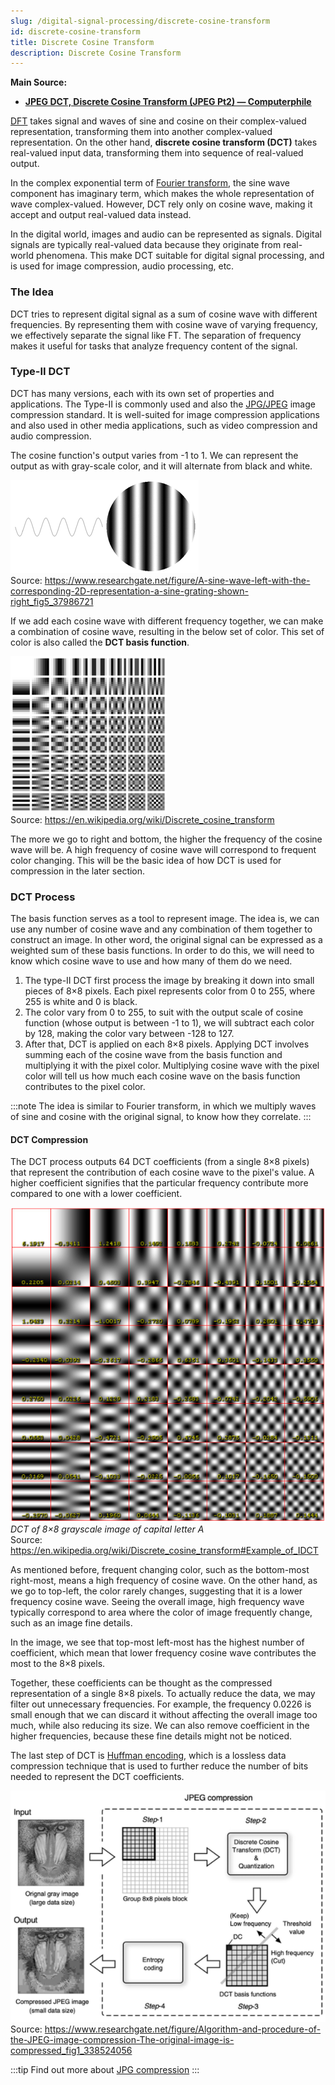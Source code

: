 ```yaml
---
slug: /digital-signal-processing/discrete-cosine-transform
id: discrete-cosine-transform
title: Discrete Cosine Transform
description: Discrete Cosine Transform
---
```


**Main Source:**

- **[JPEG DCT, Discrete Cosine Transform (JPEG Pt2) — Computerphile](https://youtu.be/Q2aEzeMDHMA)**

[DFT](/digital-signal-processing/discrete-fourier-transform) takes signal and waves of sine and cosine on their complex-valued representation, transforming them into another complex-valued representation. On the other hand, **discrete cosine transform (DCT)** takes real-valued input data, transforming them into sequence of real-valued output.

In the complex exponential term of [Fourier transform](/digital-signal-processing/fourier-transform), the sine wave component has imaginary term, which makes the whole representation of wave complex-valued. However, DCT rely only on cosine wave, making it accept and output real-valued data instead.

In the digital world, images and audio can be represented as signals. Digital signals are typically real-valued data because they originate from real-world phenomena. This make DCT suitable for digital signal processing, and is used for image compression, audio processing, etc.

### The Idea

DCT tries to represent digital signal as a sum of cosine wave with different frequencies. By representing them with cosine wave of varying frequency, we effectively separate the signal like FT. The separation of frequency makes it useful for tasks that analyze frequency content of the signal.

### Type-II DCT

DCT has many versions, each with its own set of properties and applications. The Type-II is commonly used and also the [JPG/JPEG](/digital-media-processing/jpg-jpeg) image compression standard. It is well-suited for image compression applications and also used in other media applications, such as video compression and audio compression.

The cosine function's output varies from -1 to 1. We can represent the output as with gray-scale color, and it will alternate from black and white.

![A sine wave with output of -1 represented in black color while output of 1 represented in the white color](./dct-output.png)  
Source: https://www.researchgate.net/figure/A-sine-wave-left-with-the-corresponding-2D-representation-a-sine-grating-shown-right_fig5_37986721

If we add each cosine wave with different frequency together, we can make a combination of cosine wave, resulting in the below set of color. This set of color is also called the **DCT basis function**.

![DCT basis function showing combination of cosine wave frequency with the corresponding output](./dct-grid.png)  
Source: https://en.wikipedia.org/wiki/Discrete_cosine_transform

The more we go to right and bottom, the higher the frequency of the cosine wave will be. A high frequency of cosine wave will correspond to frequent color changing. This will be the basic idea of how DCT is used for compression in the later section.

### DCT Process

The basis function serves as a tool to represent image. The idea is, we can use any number of cosine wave and any combination of them together to construct an image. In other word, the original signal can be expressed as a weighted sum of these basis functions. In order to do this, we will need to know which cosine wave to use and how many of them do we need.

1. The type-II DCT first process the image by breaking it down into small pieces of 8×8 pixels. Each pixel represents color from 0 to 255, where 255 is white and 0 is black.
2. The color vary from 0 to 255, to suit with the output scale of cosine function (whose output is between -1 to 1), we will subtract each color by 128, making the color vary between -128 to 127.
3. After that, DCT is applied on each 8×8 pixels. Applying DCT involves summing each of the cosine wave from the basis function and multiplying it with the pixel color. Multiplying cosine wave with the pixel color will tell us how much each cosine wave on the basis function contributes to the pixel color.

:::note
The idea is similar to Fourier transform, in which we multiply waves of sine and cosine with the original signal, to know how they correlate.
:::

#### DCT Compression

The DCT process outputs 64 DCT coefficients (from a single 8×8 pixels) that represent the contribution of each cosine wave to the pixel's value. A higher coefficient signifies that the particular frequency contribute more compared to one with a lower coefficient.

![DCT coefficients](./dct-coefficients.png)  
_DCT of 8×8 grayscale image of capital letter A_  
Source: https://en.wikipedia.org/wiki/Discrete_cosine_transform#Example_of_IDCT

As mentioned before, frequent changing color, such as the bottom-most right-most, means a high frequency of cosine wave. On the other hand, as we go to top-left, the color rarely changes, suggesting that it is a lower frequency cosine wave. Seeing the overall image, high frequency wave typically correspond to area where the color of image frequently change, such as an image fine details.

In the image, we see that top-most left-most has the highest number of coefficient, which mean that lower frequency cosine wave contributes the most to the 8×8 pixels.

Together, these coefficients can be thought as the compressed representation of a single 8×8 pixels. To actually reduce the data, we may filter out unnecessary frequencies. For example, the frequency 0.0226 is small enough that we can discard it without affecting the overall image too much, while also reducing its size. We can also remove coefficient in the higher frequencies, because these fine details might not be noticed.

The last step of DCT is [Huffman encoding](/digital-signal-processing/compression#huffman-encoding), which is a lossless data compression technique that is used to further reduce the number of bits needed to represent the DCT coefficients.

![The process of DCT compression](./dct-compression.png)  
Source: https://www.researchgate.net/figure/Algorithm-and-procedure-of-the-JPEG-image-compression-The-original-image-is-compressed_fig1_338524056

:::tip
Find out more about [JPG compression](/digital-media-processing/jpg-jpeg)
:::
